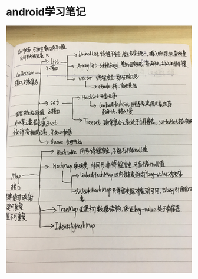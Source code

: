 # android学习笔记

 ![image](https://github.com/xiewenfeng/android-learning/raw/master/picture/IMG_4831.JPG)
